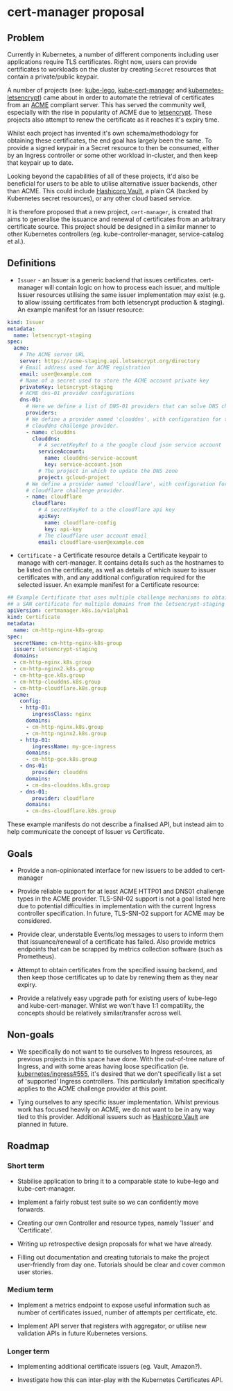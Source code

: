 # cert-manager proposal

## Problem

Currently in Kubernetes, a number of different components including user
applications require TLS certificates. Right now, users can provide
certificates to workloads on the cluster by creating `Secret` resources that
contain a private/public keypair.

A number of projects (see: [kube-lego](https://github.com/jetstack/kube-lego),
[kube-cert-manager](https://github.com/PalmStoneGames/kube-cert-manager)
and [kubernetes-letsencrypt](https://github.com/tazjin/kubernetes-letsencrypt))
came about in order to automate the retrieval of certificates from an [ACME](https://github.com/ietf-wg-acme/acme/)
compliant server. This has served the community well, especially with the rise
in popularity of ACME due to [letsencrypt](https://letsencrypt.org). These
projects also attempt to renew the certificate as it reaches it's expiry time.

Whilst each project has invented it's own schema/methodology for obtaining
these certificates, the end goal has largely been the same. To provide a signed
keypair in a Secret resource to then be consumed, either by an Ingress
controller or some other workload in-cluster, and then keep that keypair up to
date.

Looking beyond the capabilities of all of these projects, it'd also be
beneficial for users to be able to utilise alternative issuer backends, other
than ACME. This could include [Hashicorp Vault](https://vaultproject.io), a
plain CA (backed by Kubernetes secret resources), or any other cloud based
service.

It is therefore proposed that a new project, `cert-manager`, is created that
aims to generalise the issuance and renewal of certificates from an arbitrary
certificate source. This project should be designed in a similar manner to
other Kubernetes controllers (eg. kube-controller-manager, service-catalog et
al.).

## Definitions

* `Issuer` - an Issuer is a generic backend that issues certificates. cert-manager
will contain logic on how to process each issuer, and multiple Issuer resources
utilising the same issuer implementation may exist (e.g. to allow issuing
certificates from both letsencrypt production & staging). An example manifest for
an Issuer resource:

```yaml
kind: Issuer
metadata:
  name: letsencrypt-staging
spec:
  acme:
    # The ACME server URL
    server: https://acme-staging.api.letsencrypt.org/directory
    # Email address used for ACME registration
    email: user@example.com
    # Name of a secret used to store the ACME account private key
    privateKey: letsncrypt-staging
    # ACME dns-01 provider configurations
    dns-01:
      # Here we define a list of DNS-01 providers that can solve DNS challenges
      providers:
      # We define a provider named 'clouddns', with configuration for the
      # clouddns challenge provider.
      - name: clouddns
        clouddns:
          # A secretKeyRef to a the google cloud json service account
          serviceAccount:
            name: clouddns-service-account
            key: service-account.json
          # The project in which to update the DNS zone
          project: gcloud-project
      # We define a provider named 'cloudflare', with configuration for the
      # cloudflare challenge provider.
      - name: cloudflare
        cloudflare:
          # A secretKeyRef to a the cloudflare api key
          apiKey:
            name: cloudflare-config
            key: api-key
          # The cloudflare user account email
          email: cloudflare-user@example.com
```

* `Certificate` - a Certificate resource details a Certificate keypair to
manage with cert-manager. It contains details such as the hostnames to be listed
on the certificate, as well as details of which issuer to issuer certificates with,
and any additional configuration required for the selected issuer. An example
manifest for a Certificate resource:

```yaml
## Example Certificate that uses multiple challenge mechanisms to obtain
## a SAN certificate for multiple domains from the letsencrypt-staging issuer.
apiVersion: certmanager.k8s.io/v1alpha1
kind: Certificate
metadata:
  name: cm-http-nginx-k8s-group
spec:
  secretName: cm-http-nginx-k8s-group
  issuer: letsencrypt-staging
  domains:
  - cm-http-nginx.k8s.group
  - cm-http-nginx2.k8s.group
  - cm-http-gce.k8s.group
  - cm-http-clouddns.k8s.group
  - cm-http-cloudflare.k8s.group
  acme:
    config:
    - http-01:
        ingressClass: nginx
      domains:
      - cm-http-nginx.k8s.group
      - cm-http-nginx2.k8s.group
    - http-01:
        ingressName: my-gce-ingress
      domains:
      - cm-http-gce.k8s.group
    - dns-01:
        provider: clouddns
      domains:
      - cm-dns-clouddns.k8s.group
    - dns-01:
        provider: cloudflare
      domains:
      - cm-dns-cloudflare.k8s.group
```

These example manifests do not describe a finalised API, but instead aim to
help communicate the concept of Issuer vs Certificate.

## Goals

* Provide a non-opinionated interface for new issuers to be added to
cert-manager

* Provide reliable support for at least ACME HTTP01 and DNS01 challenge types
in the ACME provider. TLS-SNI-02 support is not a goal listed here due to
potential difficulties in implementation with the current Ingress controller
specification. In future, TLS-SNI-02 support for ACME may be considered.

* Provide clear, understable Events/log messages to users to inform them that
issuance/renewal of a certificate has failed. Also provide metrics endpoints
that can be scrapped by metrics collection software (such as Prometheus).

* Attempt to obtain certificates from the specified issuing backend, and then
keep those certificates up to date by renewing them as they near expiry.

* Provide a relatively easy upgrade path for existing users of kube-lego and
kube-cert-manager. Whilst we won't have 1:1 compatility, the concepts should
be relatively similar/transfer across well.

## Non-goals

* We specifically do not want to tie ourselves to Ingress resources, as
previous projects in this space have done. With the out-of-tree nature of
Ingress, and with some areas having loose specification (ie.
[kubernetes/ingress#555](https://github.com/kubernetes/ingress/issues/555]),
it's desired that we don't specifically list a set of 'supported' Ingress
controllers. This particularly limitation specifically applies to the ACME
challenge provider at this point.

* Tying ourselves to any specific issuer implementation. Whilst previous work
has focused heavily on ACME, we do not want to be in any way tied to this
provider. Additional issuers such as [Hashicorp Vault](https://vaultproject.io)
are planned in future.

## Roadmap

### Short term

* Stabilise application to bring it to a comparable state to kube-lego and
kube-cert-manager.

* Implement a fairly robust test suite so we can confidently move forwards.

* Creating our own Controller and resource types, namely 'Issuer' and
'Certificate'.

* Writing up retrospective design proposals for what we have already.

* Filling out documentation and creating tutorials to make the project
user-friendly from day one. Tutorials should be clear and cover common
user stories.

### Medium term

* Implement a metrics endpoint to expose useful information such as number
of certificates issued, number of attempts per certificate, etc.

* Implement API server that registers with aggregator, or utilise new
validation APIs in future Kubernetes versions.

### Longer term

* Implementing additional certificate issuers (eg. Vault, Amazon?).

* Investigate how this can inter-play with the Kubernetes Certificates API.
